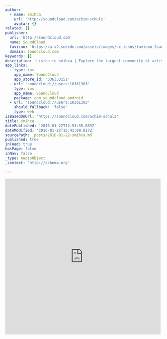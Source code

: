 ```yaml
---
author:
  - name: smihca
    url: 'http://soundcloud.com/achim-schulz'
    avatar: {}
related: []
publisher:
  url: 'http://soundcloud.com'
  name: SoundCloud
  favicon: 'https://a-v2.sndcdn.com/assets/images/sc-icons/favicon-2cadd14b.ico'
  domain: soundcloud.com
keywords: []
description: 'Listen to smihca | Explore the largest community of artists, bands, podcasters and creators of music & audio.. 3 Tracks. 12 Followers. Stream Tracks and Playlists from smihca on your desktop or mobile device.'
app_links:
  - type: ios
    app_name: SoundCloud
    app_store_id: '336353151'
  - url: 'soundcloud://users:10361303'
    type: ios
    app_name: SoundCloud
    package: com.soundcloud.android
  - url: 'soundcloud://users:10361303'
    should_fallback: 'false'
    type: web
isBasedOnUrl: 'https://soundcloud.com/achim-schulz'
title: smihca
datePublished: '2016-01-22T12:53:35.689Z'
dateModified: '2016-01-22T12:41:09.017Z'
sourcePath: _posts/2016-01-22-smihca.md
published: true
inFeed: true
hasPage: false
inNav: false
_type: AudioObject
_context: 'http://schema.org'

---
```

<iframe src="https://cdn.embedly.com/widgets/media.html?src=https%3A%2F%2Fw.soundcloud.com%2Fplayer%2F%3Fvisual%3Dtrue%26url%3Dhttp%253A%252F%252Fapi.soundcloud.com%252Fusers%252F10361303%26show_artwork%3Dtrue&amp;url=https%3A%2F%2Fsoundcloud.com%2Fachim-schulz&amp;image=http%3A%2F%2Fi1.sndcdn.com%2Favatars-000008667687-nk5fit-t500x500.jpg&amp;key=b7d04c9b404c499eba89ee7072e1c4f7&amp;type=text%2Fhtml&amp;schema=soundcloud" width="500" height="500" scrolling="no" frameborder="0" allowfullscreen="allowfullscreen" style=""></iframe>